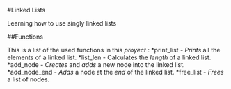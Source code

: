 #Linked Lists

Learning how to use singly linked lists

##Functions

This is a list of the used functions in this _proyect_ :
*print_list   - _Prints_ all the elements of a linked list.
*list_len     - Calculates the _length_ of a linked list.
*add_node     - _Creates_ and _adds_ a new node into the linked list.
*add_node_end - _Adds_ a node at the _end_ of the linked list.
*free_list    - _Frees_ a list of nodes.  